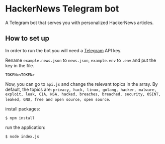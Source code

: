 # HackerNews Telegram bot

A Telegram bot that serves you with personalized HackerNews articles.

## How to set up

In order to run the bot you will need a [Telegram](https://core.telegram.org/api) API key.

Rename `example.news.json` to `news.json`, `example.env` to `.env` and put the key in the file.
```env
TOKEN=<TOKEN>
```
Now, you can go to `api.js` and change the relevant topics in the array. By default, the topics are: `privacy, hack, linux, golang, hacker, malware, exploit, leak, CIA, NSA, hacked, breaches, breached, security, OSINT, leaked, GNU, free and open source, open source`.

install packages:
```
$ npm install
```
run the application:
```
$ node index.js
```
